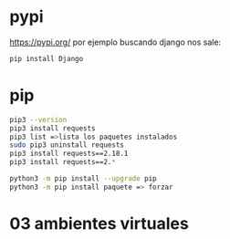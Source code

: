 
# pypi

https://pypi.org/
por ejemplo buscando django nos sale:

```bash
pip install Django
```

# pip

```bash
pip3 --version
pip3 install requests
pip3 list =>lista los paquetes instalados
sudo pip3 uninstall requests
pip3 install requests==2.18.1
pip3 install requests==2.*

python3 -m pip install --upgrade pip
python3 -m pip install paquete => forzar
```

# 03 ambientes virtuales